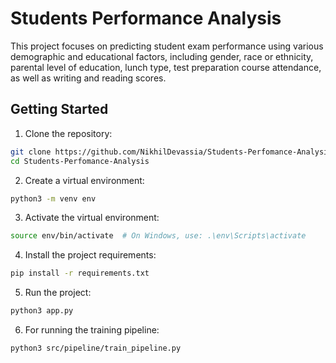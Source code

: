 # Students Performance Analysis

This project focuses on predicting student exam performance using various demographic and educational factors, including gender, race or ethnicity, parental level of education, lunch type, test preparation course attendance, as well as writing and reading scores.

## Getting Started

1. Clone the repository:

```bash
git clone https://github.com/NikhilDevassia/Students-Perfomance-Analysis.git
cd Students-Perfomance-Analysis
```

2. Create a virtual environment:
```bash
python3 -m venv env
```
3. Activate the virtual environment:
```bash
source env/bin/activate  # On Windows, use: .\env\Scripts\activate
```
4. Install the project requirements:
```bash
pip install -r requirements.txt
```

5. Run the project:
```bash
python3 app.py
```
6. For running the training pipeline:
```bash
python3 src/pipeline/train_pipeline.py
```